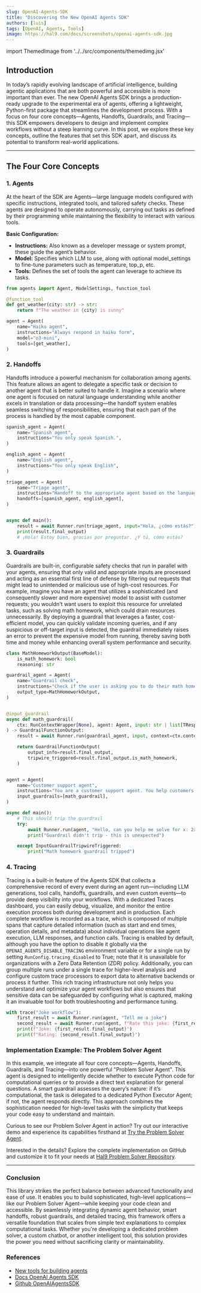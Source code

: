 ```yaml
---
slug: OpenAI-Agents-SDK
title: "Discovering the New OpenAI Agents SDK" 
authors: [luis]
tags: [OpenAI, Agents, Tools]
image: https://hal9.com/docs/screenshots/openai-agents-sdk.jpg
---
```


import ThemedImage from '../../src/components/themedimg.jsx'

## **Introduction**

In today’s rapidly evolving landscape of artificial intelligence, building agentic applications that are both powerful and accessible is more important than ever. The new OpenAI Agents SDK brings a production-ready upgrade to the experimental era of agents, offering a lightweight, Python-first package that streamlines the development process. With a focus on four core concepts—Agents, Handoffs, Guardrails, and Tracing—this SDK empowers developers to design and implement complex workflows without a steep learning curve. In this post, we explore these key concepts, outline the features that set this SDK apart, and discuss its potential to transform real-world applications.

---

## **The Four Core Concepts**

### **1. Agents**

At the heart of the SDK are Agents—large language models configured with specific instructions, integrated tools, and tailored safety checks. These agents are designed to operate autonomously, carrying out tasks as defined by their programming while maintaining the flexibility to interact with various tools.

**Basic Configuration:**  
- **Instructions:** Also known as a developer message or system prompt, these guide the agent’s behavior.  
- **Model:** Specifies which LLM to use, along with optional model_settings to fine-tune parameters such as temperature, top_p, etc.  
- **Tools:** Defines the set of tools the agent can leverage to achieve its tasks.

```python
from agents import Agent, ModelSettings, function_tool

@function_tool
def get_weather(city: str) -> str:
    return f"The weather in {city} is sunny"

agent = Agent(
    name="Haiku agent",
    instructions="Always respond in haiku form",
    model="o3-mini",
    tools=[get_weather],
)
```

### **2. Handoffs**


Handoffs introduce a powerful mechanism for collaboration among agents. This feature allows an agent to delegate a specific task or decision to another agent that is better suited to handle it. Imagine a scenario where one agent is focused on natural language understanding while another excels in translation or data processing—the handoff system enables seamless switching of responsibilities, ensuring that each part of the process is handled by the most capable component.

```python
spanish_agent = Agent(
    name="Spanish agent",
    instructions="You only speak Spanish.",
)

english_agent = Agent(
    name="English agent",
    instructions="You only speak English",
)

triage_agent = Agent(
    name="Triage agent",
    instructions="Handoff to the appropriate agent based on the language of the request.",
    handoffs=[spanish_agent, english_agent],
)


async def main():
    result = await Runner.run(triage_agent, input="Hola, ¿cómo estás?")
    print(result.final_output)
    # ¡Hola! Estoy bien, gracias por preguntar. ¿Y tú, cómo estás?
```

### **3. Guardrails**

Guardrails are built-in, configurable safety checks that run in parallel with your agents, ensuring that only valid and appropriate inputs are processed and acting as an essential first line of defense by filtering out requests that might lead to unintended or malicious use of high-cost resources. For example, imagine you have an agent that utilizes a sophisticated (and consequently slower and more expensive) model to assist with customer requests; you wouldn't want users to exploit this resource for unrelated tasks, such as solving math homework, which could drain resources unnecessarily. By deploying a guardrail that leverages a faster, cost-efficient model, you can quickly validate incoming queries, and if any suspicious or off-target input is detected, the guardrail immediately raises an error to prevent the expensive model from running, thereby saving both time and money while enhancing overall system performance and security.

```python
class MathHomeworkOutput(BaseModel):
    is_math_homework: bool
    reasoning: str

guardrail_agent = Agent( 
    name="Guardrail check",
    instructions="Check if the user is asking you to do their math homework.",
    output_type=MathHomeworkOutput,
)


@input_guardrail
async def math_guardrail( 
    ctx: RunContextWrapper[None], agent: Agent, input: str | list[TResponseInputItem]
) -> GuardrailFunctionOutput:
    result = await Runner.run(guardrail_agent, input, context=ctx.context)

    return GuardrailFunctionOutput(
        output_info=result.final_output, 
        tripwire_triggered=result.final_output.is_math_homework,
    )


agent = Agent(  
    name="Customer support agent",
    instructions="You are a customer support agent. You help customers with their questions.",
    input_guardrails=[math_guardrail],
)

async def main():
    # This should trip the guardrail
    try:
        await Runner.run(agent, "Hello, can you help me solve for x: 2x + 3 = 11?")
        print("Guardrail didn't trip - this is unexpected")

    except InputGuardrailTripwireTriggered:
        print("Math homework guardrail tripped")
```

### **4. Tracing**

Tracing is a built-in feature of the Agents SDK that collects a comprehensive record of every event during an agent run—including LLM generations, tool calls, handoffs, guardrails, and even custom events—to provide deep visibility into your workflows. With a dedicated Traces dashboard, you can easily debug, visualize, and monitor the entire execution process both during development and in production. Each complete workflow is recorded as a trace, which is composed of multiple spans that capture detailed information (such as start and end times, operation details, and metadata) about individual operations like agent execution, LLM responses, and function calls. Tracing is enabled by default, although you have the option to disable it globally via the `OPENAI_AGENTS_DISABLE_TRACING` environment variable or for a single run by setting `RunConfig.tracing_disabled` to True; note that it is unavailable for organizations with a Zero Data Retention (ZDR) policy. Additionally, you can group multiple runs under a single trace for higher-level analysis and configure custom trace processors to export data to alternative backends or process it further. This rich tracing infrastructure not only helps you understand and optimize your agent workflows but also ensures that sensitive data can be safeguarded by configuring what is captured, making it an invaluable tool for both troubleshooting and performance tuning.


```python
with trace("Joke workflow"): 
    first_result = await Runner.run(agent, "Tell me a joke")
    second_result = await Runner.run(agent, f"Rate this joke: {first_result.final_output}")
    print(f"Joke: {first_result.final_output}")
    print(f"Rating: {second_result.final_output}")
```

### **Implementation Example: The Problem Solver Agent**

In this example, we integrate all four core concepts—Agents, Handoffs, Guardrails, and Tracing—into one powerful "Problem Solver Agent". This agent is designed to intelligently decide whether to execute Python code for computational queries or to provide a direct text explanation for general questions. A smart guardrail assesses the query’s nature: if it’s computational, the task is delegated to a dedicated Python Executor Agent; if not, the agent responds directly. This approach combines the sophistication needed for high-level tasks with the simplicity that keeps your code easy to understand and maintain.

Curious to see our Problem Solver Agent in action? Try out our interactive demo and experience its capabilities firsthand at [Try the Problem Solver Agent](https://hal9.com/luis/openai-agents).

Interested in the details? Explore the complete implementation on GitHub and customize it to fit your needs at [Hal9 Problem Solver Repository](https://github.com/LuisGuillen03/Hal9-OpenaiAgents).

<center><a href="https://hal9.com/luis/openai-agents"><ThemedImage src="openai-agents"/></a></center>

---

### **Conclusion**

This library strikes the perfect balance between advanced functionality and ease of use. It enables you to build sophisticated, high-level applications—like our Problem Solver Agent—while keeping your code clean and accessible. By seamlessly integrating dynamic agent behavior, smart handoffs, robust guardrails, and detailed tracing, this framework offers a versatile foundation that scales from simple text explanations to complex computational tasks. Whether you're developing a dedicated problem solver, a custom chatbot, or another intelligent tool, this solution provides the power you need without sacrificing clarity or maintainability.

### **References**

- [New tools for building agents](https://openai.com/index/new-tools-for-building-agents/)  
- [Docs OpenAI Agents SDK](https://openai.github.io/openai-agents-python/)
- [Github OpenAIAgentsSDK](https://github.com/openai/openai-agents-python/tree/main)